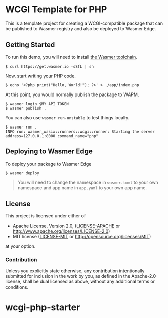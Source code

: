 # WCGI Template for PHP

This is a template project for creating a WCGI-compatible package that can be
published to Wasmer registry and also be deployed to Wasmer Edge.

## Getting Started

To run this demo, you will need to install [the Wasmer toolchain][install].

```console
$ curl https://get.wasmer.io -sSfL | sh
```

Now, start writing your PHP code.

```console
$ echo '<?php print("Hello, World!"); ?>' > ./app/index.php
```

At this point, you would normally publish the package to WAPM.

```console
$ wasmer login $MY_API_TOKEN
$ wasmer publish .
```

You can also use `wasmer run-unstable` to test things locally.

```console
$ wasmer run .
INFO run: wasmer_wasix::runners::wcgi::runner: Starting the server address=127.0.0.1:8000 command_name="php"
```

## Deploying to Wasmer Edge

To deploy your package to Wasmer Edge

```console
$ wasmer deploy
```

> You will need to change the namespace in `wasmer.toml` to your own namespace and app name in `app.yaml` to your own app name.

## License

This project is licensed under either of

- Apache License, Version 2.0, ([LICENSE-APACHE](./LICENSE-APACHE.md) or
  <http://www.apache.org/licenses/LICENSE-2.0>)
- MIT license ([LICENSE-MIT](./LICENSE-MIT.md) or
  <http://opensource.org/licenses/MIT>)

at your option.

### Contribution

Unless you explicitly state otherwise, any contribution intentionally
submitted for inclusion in the work by you, as defined in the Apache-2.0
license, shall be dual licensed as above, without any additional terms or
conditions.

[install]: https://docs.wasmer.io/ecosystem/wasmer/getting-started

# wcgi-php-starter
